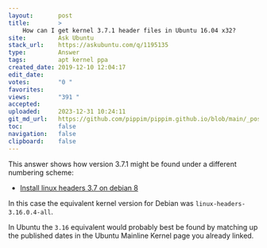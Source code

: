 ```yaml
---
layout:       post
title:        >
    How can I get kernel 3.7.1 header files in Ubuntu 16.04 x32?
site:         Ask Ubuntu
stack_url:    https://askubuntu.com/q/1195135
type:         Answer
tags:         apt kernel ppa
created_date: 2019-12-10 12:04:17
edit_date:    
votes:        "0 "
favorites:    
views:        "391 "
accepted:     
uploaded:     2023-12-31 10:24:11
git_md_url:   https://github.com/pippim/pippim.github.io/blob/main/_posts/2019/2019-12-10-How-can-I-get-kernel-3.7.1-header-files-in-Ubuntu-16.04-x32_.md
toc:          false
navigation:   false
clipboard:    false
---
```


This answer shows how version 3.7.1 might be found under a different numbering scheme:

- [Install linux headers 3.7 on debian 8][1]

In this case the equivalent kernel version for Debian was `linux-headers-3.16.0.4-all`.

In Ubuntu the `3.16` equivalent would probably best be found by matching up the published dates in the Ubuntu Mainline Kernel page you already linked.

  [1]: https://unix.stackexchange.com/questions/214385/install-linux-headers-3-7-on-debian-8
